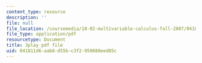 ```yaml
---
content_type: resource
description: ''
file: null
file_location: /coursemedia/18-02-multivariable-calculus-fall-2007/041811d6aab8d55bc3f2959880eed05c_xrypSZU8cBE.pdf
file_type: application/pdf
resourcetype: Document
title: 3play pdf file
uid: 041811d6-aab8-d55b-c3f2-959880eed05c
---
```

